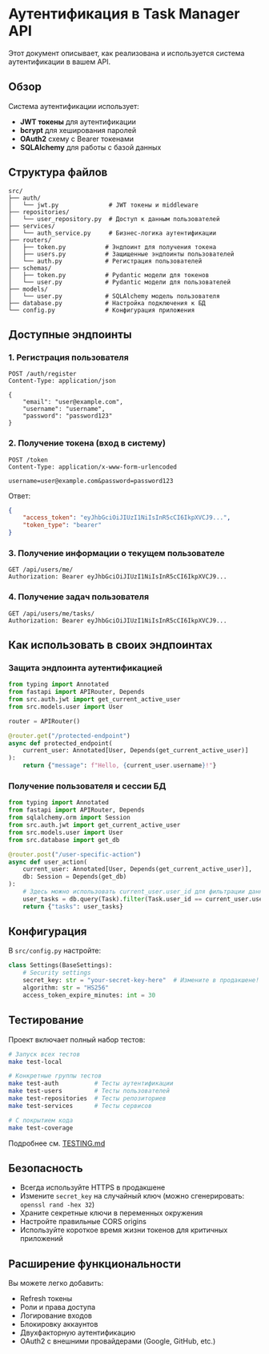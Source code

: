 # Аутентификация в Task Manager API

Этот документ описывает, как реализована и используется система аутентификации в вашем API.

## Обзор

Система аутентификации использует:
- **JWT токены** для аутентификации
- **bcrypt** для хеширования паролей
- **OAuth2** схему с Bearer токенами
- **SQLAlchemy** для работы с базой данных

## Структура файлов

```
src/
├── auth/
│   └── jwt.py              # JWT токены и middleware
├── repositories/
│   └── user_repository.py  # Доступ к данным пользователей
├── services/
│   └── auth_service.py     # Бизнес-логика аутентификации
├── routers/
│   ├── token.py           # Эндпоинт для получения токена
│   ├── users.py           # Защищенные эндпоинты пользователей
│   └── auth.py            # Регистрация пользователей
├── schemas/
│   ├── token.py           # Pydantic модели для токенов
│   └── user.py            # Pydantic модели для пользователей
├── models/
│   └── user.py            # SQLAlchemy модель пользователя
├── database.py            # Настройка подключения к БД
└── config.py              # Конфигурация приложения
```

## Доступные эндпоинты

### 1. Регистрация пользователя
```http
POST /auth/register
Content-Type: application/json

{
    "email": "user@example.com",
    "username": "username",
    "password": "password123"
}
```

### 2. Получение токена (вход в систему)
```http
POST /token
Content-Type: application/x-www-form-urlencoded

username=user@example.com&password=password123
```

Ответ:
```json
{
    "access_token": "eyJhbGciOiJIUzI1NiIsInR5cCI6IkpXVCJ9...",
    "token_type": "bearer"
}
```

### 3. Получение информации о текущем пользователе
```http
GET /api/users/me/
Authorization: Bearer eyJhbGciOiJIUzI1NiIsInR5cCI6IkpXVCJ9...
```

### 4. Получение задач пользователя
```http
GET /api/users/me/tasks/
Authorization: Bearer eyJhbGciOiJIUzI1NiIsInR5cCI6IkpXVCJ9...
```

## Как использовать в своих эндпоинтах

### Защита эндпоинта аутентификацией

```python
from typing import Annotated
from fastapi import APIRouter, Depends
from src.auth.jwt import get_current_active_user
from src.models.user import User

router = APIRouter()

@router.get("/protected-endpoint")
async def protected_endpoint(
    current_user: Annotated[User, Depends(get_current_active_user)]
):
    return {"message": f"Hello, {current_user.username}!"}
```

### Получение пользователя и сессии БД

```python
from typing import Annotated
from fastapi import APIRouter, Depends
from sqlalchemy.orm import Session
from src.auth.jwt import get_current_active_user
from src.models.user import User
from src.database import get_db

@router.post("/user-specific-action")
async def user_action(
    current_user: Annotated[User, Depends(get_current_active_user)],
    db: Session = Depends(get_db)
):
    # Здесь можно использовать current_user.user_id для фильтрации данных
    user_tasks = db.query(Task).filter(Task.user_id == current_user.user_id).all()
    return {"tasks": user_tasks}
```

## Конфигурация

В `src/config.py` настройте:

```python
class Settings(BaseSettings):
    # Security settings
    secret_key: str = "your-secret-key-here"  # Измените в продакшене!
    algorithm: str = "HS256"
    access_token_expire_minutes: int = 30
```

## Тестирование

Проект включает полный набор тестов:

```bash
# Запуск всех тестов
make test-local

# Конкретные группы тестов
make test-auth          # Тесты аутентификации
make test-users         # Тесты пользователей
make test-repositories  # Тесты репозиториев
make test-services      # Тесты сервисов

# С покрытием кода
make test-coverage
```

Подробнее см. [TESTING.md](TESTING.md)

## Безопасность

- Всегда используйте HTTPS в продакшене
- Измените `secret_key` на случайный ключ (можно сгенерировать: `openssl rand -hex 32`)
- Храните секретные ключи в переменных окружения
- Настройте правильные CORS origins
- Используйте короткое время жизни токенов для критичных приложений

## Расширение функциональности

Вы можете легко добавить:
- Refresh токены
- Роли и права доступа
- Логирование входов
- Блокировку аккаунтов
- Двухфакторную аутентификацию
- OAuth2 с внешними провайдерами (Google, GitHub, etc.)
